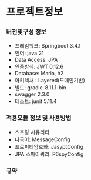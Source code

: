 # 프로젝트정보

### 버전및구성 정보

* 프레임워크: Springboot 3.4.1
* 언어: java 21
* Data Access: JPA
* 인증방식: JWT 0.12.6
* Database: Maria, h2
* 아키텍처 : Layered(도매인기반)
* 빌드: gradle-8.11.1-bin
* swagger 2.3.0
* 테스트: junit 5.11.4

### 적용모듈 정보 및 사용방법
* 스프링 시큐리티
* 다국어: MessageConfig
* 프로퍼티암호화: JasyptConfig
* JPA 스파이쿼리: P6spyConfig


### 규약
